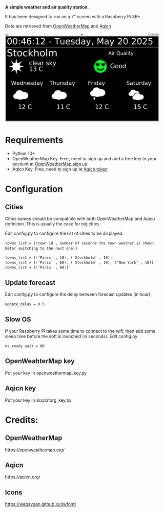 **A simple weather and air quality station.**

It has been designed to run on a 7" screen with a Raspberry Pi 3B+

Data are retrieved from [OpenWeatherMap](https://openweathermap.org/) and [Aqicn](https://aqicn.org/)

![weather](img/screen.jpg)

# Requirements

  * Python 10+
  * OpenWeatherMap Key. Free, need to sign up and add a free key to your account at [OpenWeatherMap sign up](https://home.openweathermap.org/users/sign_up)
  * Aqicn Key. Free, need to sign up at [Aqicn token](https://aqicn.org/data-platform/token/)

# Configuration

## Cities
Cities names should be compatible with both OpenWeatherMap and Aqicu definition. This is usually the case for big cities.

Edit config.py to configure the list of cities to be displayed:

`towns_list = [(town id , number of seconds the town weather is shown befor switching to the next one)]`

```
towns_list = [('Paris' , 10), ('Stockholm' , 10)]
towns_list = [('Paris' , 60), ('Stockholm' , 10), ('New York' , 10)]
towns_list = [('Paris' , 60)]`
```

## Update forecast
Edit config.py to configure the delay between forecast updates (in hour):

`update_delay = 0.5`

## Slow OS
If your Raspberry Pi takes some time to connect to the wifi, then add some sleep time before the soft is launched (in seconds).
Edit config.py:

`os_ready_wait = 60`

## OpenWeahterMap key
Put your key in openweathermap_key.py

## Aqicn key
Put your key in acqicnorg_key.py

# Credits:

## OpenWeatherMap
https://openweathermap.org/

## Aqicn
https://aqicn.org/

## Icons
https://websygen.github.io/owfont/

